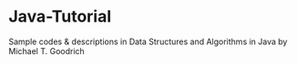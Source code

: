 # Java-Tutorial
Sample codes &amp; descriptions in Data Structures and Algorithms in Java by Michael T. Goodrich
